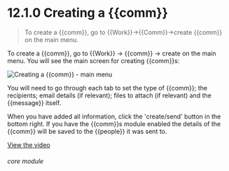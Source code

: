 # 12.1.0    Creating a {{comm}}

> To create a {{comm}}, go to {{Work}}->{{Comm}}->create {{comm}} on the main menu. 

To create a {{comm}}, go to {{Work}} -> {{comm}} -> create on the main menu. You will see the main screen for creating {{comm}}s:

![Creating a {{comm}} - main menu]({{imgpath}}83a.png)

You will need to go through each tab to set the type of {{comm}}; the recipients; email details (if relevant); files to attach (if relevant) and the {{message}} itself.

When you have added all information, click the 'create/send' button in the bottom right. If you have the {{comm}}s module enabled the details of the {{comm}} will be saved to the {{people}} it was sent to. 

[View the video](/help/video/id/27)
###### core module

